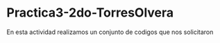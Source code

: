 # Practica3-2do-TorresOlvera
En esta actividad realizamos un conjunto de codigos que nos solicitaron
